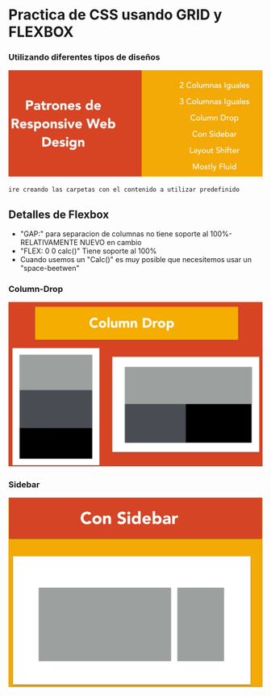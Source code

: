 # Practica de CSS usando GRID y FLEXBOX 

### Utilizando diferentes tipos de diseños

![alt text](img/image.png)

    ire creando las carpetas con el contenido a utilizar predefinido

## Detalles de Flexbox

- "GAP:" para separacion de columnas no tiene soporte al 100%- RELATIVAMENTE NUEVO
en cambio
- "FLEX: 0 0 calc()" Tiene soporte al 100%
- Cuando usemos un "Calc()" es muy posible que necesitemos usar un "space-beetwen"



### Column-Drop

![alt text](img/column-drop.png)

### Sidebar

![alt text](img/sidebar.png) 
